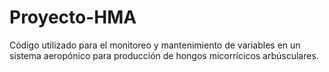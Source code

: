 # Proyecto-HMA
Código utilizado para el monitoreo y mantenimiento de variables en un sistema aeropónico para producción de hongos micorrícicos arbúsculares.
